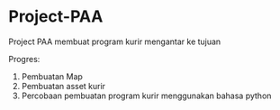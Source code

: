 # Project-PAA
Project PAA membuat program kurir mengantar ke tujuan

Progres:
1. Pembuatan Map
2. Pembuatan asset kurir
3. Percobaan pembuatan program kurir menggunakan bahasa python
